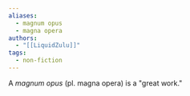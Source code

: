 ```yaml
---
aliases:
  - magnum opus
  - magna opera
authors:
  - "[[LiquidZulu]]"
tags:
  - non-fiction
---
```

A *magnum opus* (pl. magna opera) is a "great work."
